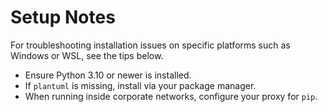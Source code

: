 # Setup Notes

For troubleshooting installation issues on specific platforms such as Windows or WSL, see the tips below.

- Ensure Python 3.10 or newer is installed.
- If `plantuml` is missing, install via your package manager.
- When running inside corporate networks, configure your proxy for `pip`.
